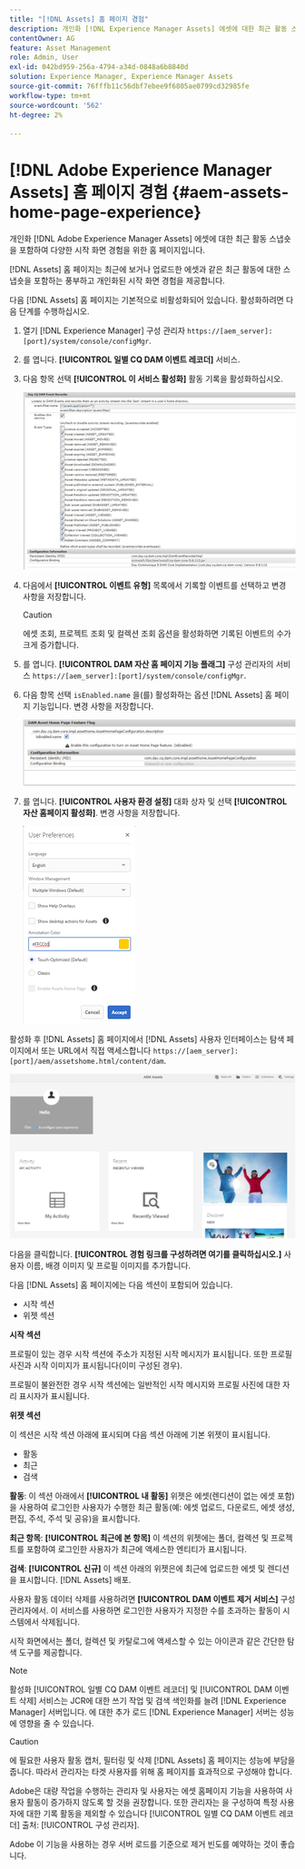 ```yaml
---
title: "[!DNL Assets] 홈 페이지 경험"
description: 개인화 [!DNL Experience Manager Assets] 에셋에 대한 최근 활동 스냅숏을 포함하여 풍부한 시작 화면 경험을 위한 홈 페이지입니다.
contentOwner: AG
feature: Asset Management
role: Admin, User
exl-id: 042bd959-256a-4794-a34d-0848a6b8840d
solution: Experience Manager, Experience Manager Assets
source-git-commit: 76fffb11c56dbf7ebee9f6805ae0799cd32985fe
workflow-type: tm+mt
source-wordcount: '562'
ht-degree: 2%

---
```


# [!DNL Adobe Experience Manager Assets] 홈 페이지 경험 {#aem-assets-home-page-experience}

개인화 [!DNL Adobe Experience Manager Assets] 에셋에 대한 최근 활동 스냅숏을 포함하여 다양한 시작 화면 경험을 위한 홈 페이지입니다.

[!DNL Assets] 홈 페이지는 최근에 보거나 업로드한 에셋과 같은 최근 활동에 대한 스냅숏을 포함하는 풍부하고 개인화된 시작 화면 경험을 제공합니다.

다음 [!DNL Assets] 홈 페이지는 기본적으로 비활성화되어 있습니다. 활성화하려면 다음 단계를 수행하십시오.

1. 열기 [!DNL Experience Manager] 구성 관리자 `https://[aem_server]:[port]/system/console/configMgr`.
1. 를 엽니다. **[!UICONTROL 일별 CQ DAM 이벤트 레코더]** 서비스.
1. 다음 항목 선택 **[!UICONTROL 이 서비스 활성화]** 활동 기록을 활성화하십시오.

   ![chlimage_1-250](assets/chlimage_1-250.png)

1. 다음에서 **[!UICONTROL 이벤트 유형]** 목록에서 기록할 이벤트를 선택하고 변경 사항을 저장합니다.

   >[!CAUTION]
   >
   >에셋 조회, 프로젝트 조회 및 컬렉션 조회 옵션을 활성화하면 기록된 이벤트의 수가 크게 증가합니다.

1. 를 엽니다. **[!UICONTROL DAM 자산 홈 페이지 기능 플래그]** 구성 관리자의 서비스 `https://[aem_server]:[port]/system/console/configMgr`.
1. 다음 항목 선택 `isEnabled.name` 을(를) 활성화하는 옵션 [!DNL Assets] 홈 페이지 기능입니다. 변경 사항을 저장합니다.

   ![chlimage_1-251](assets/chlimage_1-251.png)

1. 를 엽니다. **[!UICONTROL 사용자 환경 설정]** 대화 상자 및 선택 **[!UICONTROL 자산 홈페이지 활성화]**. 변경 사항을 저장합니다.

   ![사용자 환경 설정 대화 상자에서 에셋 홈 페이지 활성화](assets/Annotation-color.png)

활성화 후 [!DNL Assets] 홈 페이지에서 [!DNL Assets] 사용자 인터페이스는 탐색 페이지에서 또는 URL에서 직접 액세스합니다 `https://[aem_server]:[port]/aem/assetshome.html/content/dam`.

![자산 사용자 인터페이스에서 경험 링크 구성](assets/config-experience-link.png)

다음을 클릭합니다. **[!UICONTROL 경험 링크를 구성하려면 여기를 클릭하십시오.]** 사용자 이름, 배경 이미지 및 프로필 이미지를 추가합니다.

다음 [!DNL Assets] 홈 페이지에는 다음 섹션이 포함되어 있습니다.

* 시작 섹션
* 위젯 섹션

**시작 섹션**

프로필이 있는 경우 시작 섹션에 주소가 지정된 시작 메시지가 표시됩니다. 또한 프로필 사진과 시작 이미지가 표시됩니다(이미 구성된 경우).

프로필이 불완전한 경우 시작 섹션에는 일반적인 시작 메시지와 프로필 사진에 대한 자리 표시자가 표시됩니다.

**위젯 섹션**

이 섹션은 시작 섹션 아래에 표시되며 다음 섹션 아래에 기본 위젯이 표시됩니다.

* 활동
* 최근
* 검색

**활동**: 이 섹션 아래에서 **[!UICONTROL 내 활동]** 위젯은 에셋(렌디션이 없는 에셋 포함)을 사용하여 로그인한 사용자가 수행한 최근 활동(예: 에셋 업로드, 다운로드, 에셋 생성, 편집, 주석, 주석 및 공유)을 표시합니다.

**최근 항목**: **[!UICONTROL 최근에 본 항목]** 이 섹션의 위젯에는 폴더, 컬렉션 및 프로젝트를 포함하여 로그인한 사용자가 최근에 액세스한 엔티티가 표시됩니다.

**검색**: **[!UICONTROL 신규]** 이 섹션 아래의 위젯은에 최근에 업로드한 에셋 및 렌디션을 표시합니다. [!DNL Assets] 배포.

사용자 활동 데이터 삭제를 사용하려면 **[!UICONTROL DAM 이벤트 제거 서비스]** 구성 관리자에서. 이 서비스를 사용하면 로그인한 사용자가 지정한 수를 초과하는 활동이 시스템에서 삭제됩니다.

시작 화면에서는 폴더, 컬렉션 및 카탈로그에 액세스할 수 있는 아이콘과 같은 간단한 탐색 도구를 제공합니다.

>[!NOTE]
>
>활성화 [!UICONTROL 일별 CQ DAM 이벤트 레코더] 및 [!UICONTROL DAM 이벤트 삭제] 서비스는 JCR에 대한 쓰기 작업 및 검색 색인화를 늘려 [!DNL Experience Manager] 서버입니다. 에 대한 추가 로드 [!DNL Experience Manager] 서버는 성능에 영향을 줄 수 있습니다.

>[!CAUTION]
>
>에 필요한 사용자 활동 캡처, 필터링 및 삭제 [!DNL Assets] 홈 페이지는 성능에 부담을 줍니다. 따라서 관리자는 타겟 사용자를 위해 홈 페이지를 효과적으로 구성해야 합니다.
>
>Adobe은 대량 작업을 수행하는 관리자 및 사용자는 에셋 홈페이지 기능을 사용하여 사용자 활동이 증가하지 않도록 할 것을 권장합니다. 또한 관리자는 을 구성하여 특정 사용자에 대한 기록 활동을 제외할 수 있습니다 [!UICONTROL 일별 CQ DAM 이벤트 레코더] 출처: [!UICONTROL 구성 관리자].
>
>Adobe 이 기능을 사용하는 경우 서버 로드를 기준으로 제거 빈도를 예약하는 것이 좋습니다.
